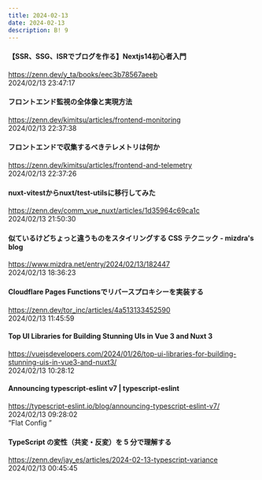 ```yaml
---
title: 2024-02-13
date: 2024-02-13
description: B! 9
---
```


#### 【SSR、SSG、ISRでブログを作る】Nextjs14初心者入門
https://zenn.dev/y_ta/books/eec3b78567aeeb<br>
2024/02/13 23:47:17<br>


#### フロントエンド監視の全体像と実現方法
https://zenn.dev/kimitsu/articles/frontend-monitoring<br>
2024/02/13 22:37:38<br>


#### フロントエンドで収集するべきテレメトリは何か
https://zenn.dev/kimitsu/articles/frontend-and-telemetry<br>
2024/02/13 22:37:26<br>


#### nuxt-vitestからnuxt/test-utilsに移行してみた
https://zenn.dev/comm_vue_nuxt/articles/1d35964c69ca1c<br>
2024/02/13 21:50:30<br>


#### 似ているけどちょっと違うものをスタイリングする CSS テクニック - mizdra's blog
https://www.mizdra.net/entry/2024/02/13/182447<br>
2024/02/13 18:36:23<br>


#### Cloudflare Pages Functionsでリバースプロキシーを実装する
https://zenn.dev/tor_inc/articles/4a513133452590<br>
2024/02/13 11:45:59<br>


#### Top UI Libraries for Building Stunning UIs in Vue 3 and Nuxt 3
https://vuejsdevelopers.com/2024/01/26/top-ui-libraries-for-building-stunning-uis-in-vue3-and-nuxt3/<br>
2024/02/13 10:28:12<br>


#### Announcing typescript-eslint v7 | typescript-eslint
https://typescript-eslint.io/blog/announcing-typescript-eslint-v7/<br>
2024/02/13 09:28:02<br>
“Flat Config ”


#### TypeScript の変性（共変・反変）を 5 分で理解する
https://zenn.dev/jay_es/articles/2024-02-13-typescript-variance<br>
2024/02/13 00:45:45<br>


